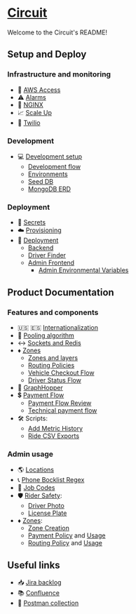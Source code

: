 # [Circuit](https://www.ridecircuit.com/)


Welcome to the Circuit's README!

## Setup and Deploy

### Infrastructure and monitoring
* 🔐 [AWS Access](https://github.com/thefreerideinc/FreeRideBackend/wiki/AWS---Access)
* ⚠️ [Alarms](https://github.com/thefreerideinc/FreeRideBackend/wiki/Alarms)
* 🚦 [NGINX](https://github.com/thefreerideinc/FreeRideBackend/wiki/NGINX)
* 📈 [Scale Up](https://github.com/thefreerideinc/FreeRideBackend/wiki/Scale-Up)
* 💬 [Twilio](https://github.com/thefreerideinc/FreeRideBackend/wiki/Twilio-settings)
  
### Development
* 💻 [Development setup](https://github.com/thefreerideinc/FreeRideBackend/wiki/Setup)
  * [Development flow](https://github.com/thefreerideinc/FreeRideBackend/wiki/Development-flow)
  * [Environments](https://github.com/thefreerideinc/FreeRideBackend/wiki/Environments)
  * [Seed DB](https://github.com/thefreerideinc/FreeRideBackend/wiki/Seed-DB)
  * [MongoDB ERD](https://github.com/thefreerideinc/FreeRideBackend/wiki/ERD)

### Deployment

* 🔑 [Secrets](https://github.com/thefreerideinc/FreeRideBackend/wiki/Secrets)
* ☁️ [Provisioning](https://github.com/thefreerideinc/FreeRideBackend/wiki/Provisioning)
* 🚢 [Deployment](https://github.com/thefreerideinc/FreeRideBackend/wiki/Deployment)
  * [Backend](https://github.com/thefreerideinc/FreeRideBackend/wiki/Deployment#backend)
  * [Driver Finder](https://github.com/thefreerideinc/FreeRideBackend/wiki/Deployment#lambda)
  * [Admin Frontend](https://github.com/thefreerideinc/FreeRideBackend/wiki/Deployment#admin)
    * [Admin Environmental Variables](https://github.com/thefreerideinc/FreeRideBackend/wiki/Admin-Environment-Variables)

## Product Documentation

### Features and components
* 🇺🇸 🇪🇸 [Internationalization](https://github.com/thefreerideinc/FreeRideBackend/wiki/Internationalization)
* 🚗 [Pooling algorithm](https://github.com/thefreerideinc/FreeRideBackend/wiki/Pooling-algorithm)
* ↔️ [Sockets and Redis](https://github.com/thefreerideinc/FreeRideBackend/wiki/Sockets)
* ♦️ [Zones](https://ridecircuit.atlassian.net/wiki/spaces/SD/pages/4554770/Zones)
  * [Zones and layers](https://ridecircuit.atlassian.net/wiki/spaces/SD/pages/4554770/Zones#Mappings-%26-Layers)
  * [Routing Policies](https://ridecircuit.atlassian.net/wiki/spaces/SD/pages/4554770/Zones#Routing-Policies)
  * [Vehicle Checkout Flow](https://ridecircuit.atlassian.net/wiki/spaces/SD/pages/13041665/Zone+Development+Overview#Flow%3A-Vehicle-Checkout)
  * [Driver Status Flow](https://ridecircuit.atlassian.net/wiki/spaces/SD/pages/13041665/Zone+Development+Overview#Flow%3A-Driver-Status)
* 📍 [GraphHopper](https://github.com/thefreerideinc/FreeRideBackend/wiki/Graphhopper)
* 💲 [Payment Flow](https://ridecircuit.atlassian.net/wiki/spaces/SD/whiteboard/109150211)
  * [Payment Flow Review](https://ridecircuit.atlassian.net/wiki/spaces/SD/pages/109969410/Payments+flow+review)
  * [Technical payment flow](https://ridecircuit.atlassian.net/wiki/spaces/SD/whiteboard/114950147)
* 🛠 Scripts:
  * [Add Metric History](https://github.com/thefreerideinc/FreeRideBackend/wiki/Add-Metric-History)
  * [Ride CSV Exports](https://github.com/thefreerideinc/FreeRideBackend/wiki/Ride-CSV-exports)

### Admin usage
* 🌎 [Locations](https://github.com/thefreerideinc/FreeRideBackend/wiki/Locations)
* 📞 [Phone Bocklist Regex](https://github.com/thefreerideinc/FreeRideBackend/wiki/Phone-Blocklist-Regex)
* 📄 [Job Codes](https://ridecircuit.atlassian.net/wiki/spaces/SD/pages/159612934/Job+Codes)
* 🛡 [Rider Safety](https://ridecircuit.atlassian.net/wiki/spaces/SD/pages/108724225/Rider+Safety):
  * [Driver Photo](https://ridecircuit.atlassian.net/wiki/spaces/SD/pages/108724225/Rider+Safety#Driver-Photo)
  * [License Plate](https://ridecircuit.atlassian.net/wiki/spaces/SD/pages/108724225/Rider+Safety#License-Plate)
* ♦️ [Zones](https://ridecircuit.atlassian.net/wiki/spaces/SD/pages/4554770/Zones):
  * [Zone Creation](https://ridecircuit.atlassian.net/browse/ADMIN-21)
  * [Payment Policy](https://ridecircuit.atlassian.net/wiki/spaces/SD/pages/4554770/Zones#Payment-Connections) and [Usage](https://ridecircuit.atlassian.net/browse/ADMIN-27)
  * [Routing Policy](https://ridecircuit.atlassian.net/wiki/spaces/SD/pages/4554770/Zones#Routing-Policies) and [Usage](https://ridecircuit.atlassian.net/browse/ADMIN-29)

## Useful links
* 📥 [Jira backlog](https://ridecircuit.atlassian.net/jira/software/c/projects/BE24/boards/9/backlog)
* 📚 [Confluence](https://ridecircuit.atlassian.net/wiki/spaces/SD/pages)
* 📖 [Postman collection](https://circuitapp.postman.co/workspace/My-Workspace~863d2a64-a08d-4830-86cc-1b653bbc38ed/collection/12210632-53ce71dd-aded-414a-a2ce-69864283b322?ctx=documentation)